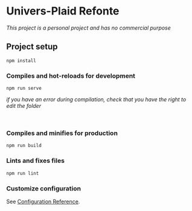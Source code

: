 # Univers-Plaid Refonte
*This project is a personal project and has no commercial purpose*

## Project setup
```
npm install
```

### Compiles and hot-reloads for development
```
npm run serve
```
*if you have an error during compilation, check that you have the right to edit the folder*

<br/>

### Compiles and minifies for production
```
npm run build
```

### Lints and fixes files
```
npm run lint
```

### Customize configuration
See [Configuration Reference](https://cli.vuejs.org/config/).
